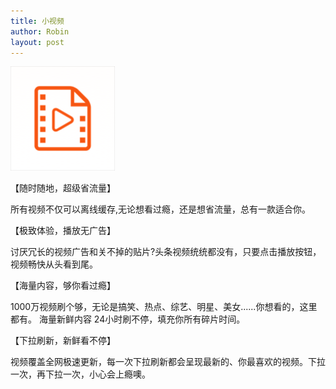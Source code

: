 ```yaml
---
title: 小视频
author: Robin
layout: post
---
```

![icon_83.5@2x](/assets/images/icon_83.5@2x.png)

【随时随地，超级省流量】

  所有视频不仅可以离线缓存,无论想看过瘾，还是想省流量，总有一款适合你。
  
【极致体验，播放无广告】

 讨厌冗长的视频广告和关不掉的贴片?头条视频统统都没有，只要点击播放按钮，视频畅快从头看到尾。
 
 【海量内容，够你看过瘾】
 
  1000万视频刷个够，无论是搞笑、热点、综艺、明星、美女......你想看的，这里都有。 海量新鲜内容 24小时刷不停，填充你所有碎片时间。
  
【下拉刷新，新鲜看不停】

视频覆盖全网极速更新，每一次下拉刷新都会呈现最新的、你最喜欢的视频。下拉一次，再下拉一次，小心会上瘾噢。
